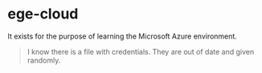 # ege-cloud

It exists for the purpose of learning the Microsoft Azure environment.

> I know there is a file with credentials. They are out of date and given randomly.
